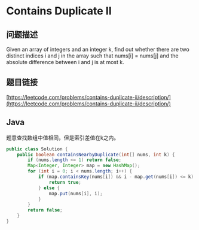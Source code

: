 # Contains Duplicate II

## 问题描述

Given an array of integers and an integer k, find out whether there are two distinct indices i and j in the array such that nums\[i\] = nums\[j\] and the absolute difference between i and j is at most k.

## 题目链接

[https://leetcode.com/problems/contains-duplicate-ii/description/](https://leetcode.com/problems/contains-duplicate-ii/description/)

## Java

题意查找数组中值相同，但是索引差值在k之内。

```java
public class Solution {
    public boolean containsNearbyDuplicate(int[] nums, int k) {
        if (nums.length <= 1) return false;
        Map<Integer, Integer> map = new HashMap();
        for (int i = 0; i < nums.length; i++) {
            if (map.containsKey(nums[i]) && i - map.get(nums[i]) <= k) {
                return true;
            } else {
                map.put(nums[i], i);
            }
        }
        return false;
    }
}
```

